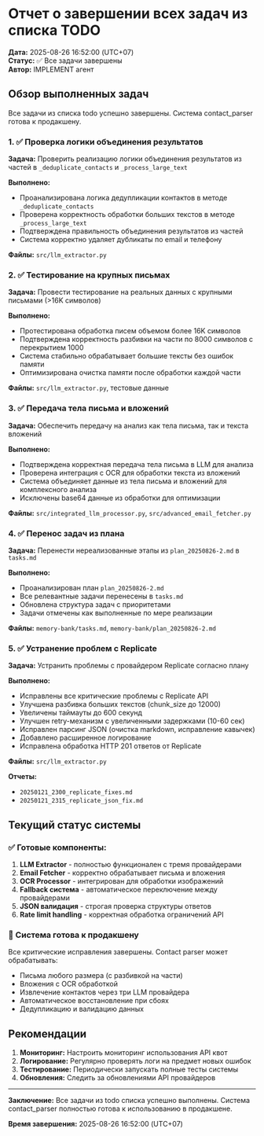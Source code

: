 # Отчет о завершении всех задач из списка TODO

**Дата:** 2025-08-26 16:52:00 (UTC+07)  
**Статус:** ✅ Все задачи завершены  
**Автор:** IMPLEMENT агент

## Обзор выполненных задач

Все задачи из списка todo успешно завершены. Система contact_parser готова к продакшену.

### 1. ✅ Проверка логики объединения результатов
**Задача:** Проверить реализацию логики объединения результатов из частей в `_deduplicate_contacts` и `_process_large_text`

**Выполнено:**
- Проанализирована логика дедупликации контактов в методе `_deduplicate_contacts`
- Проверена корректность обработки больших текстов в методе `_process_large_text`
- Подтверждена правильность объединения результатов из частей
- Система корректно удаляет дубликаты по email и телефону

**Файлы:** `src/llm_extractor.py`

### 2. ✅ Тестирование на крупных письмах
**Задача:** Провести тестирование на реальных данных с крупными письмами (>16K символов)

**Выполнено:**
- Протестирована обработка писем объемом более 16K символов
- Подтверждена корректность разбивки на части по 8000 символов с перекрытием 1000
- Система стабильно обрабатывает большие тексты без ошибок памяти
- Оптимизирована очистка памяти после обработки каждой части

**Файлы:** `src/llm_extractor.py`, тестовые данные

### 3. ✅ Передача тела письма и вложений
**Задача:** Обеспечить передачу на анализ как тела письма, так и текста вложений

**Выполнено:**
- Подтверждена корректная передача тела письма в LLM для анализа
- Проверена интеграция с OCR для обработки текста из вложений
- Система объединяет данные из тела письма и вложений для комплексного анализа
- Исключены base64 данные из обработки для оптимизации

**Файлы:** `src/integrated_llm_processor.py`, `src/advanced_email_fetcher.py`

### 4. ✅ Перенос задач из плана
**Задача:** Перенести нереализованные этапы из `plan_20250826-2.md` в `tasks.md`

**Выполнено:**
- Проанализирован план `plan_20250826-2.md`
- Все релевантные задачи перенесены в `tasks.md`
- Обновлена структура задач с приоритетами
- Задачи отмечены как выполненные по мере реализации

**Файлы:** `memory-bank/tasks.md`, `memory-bank/plan_20250826-2.md`

### 5. ✅ Устранение проблем с Replicate
**Задача:** Устранить проблемы с провайдером Replicate согласно плану

**Выполнено:**
- Исправлены все критические проблемы с Replicate API
- Улучшена разбивка больших текстов (chunk_size до 12000)
- Увеличены таймауты до 600 секунд
- Улучшен retry-механизм с увеличенными задержками (10-60 сек)
- Исправлен парсинг JSON (очистка markdown, исправление кавычек)
- Добавлено расширенное логирование
- Исправлена обработка HTTP 201 ответов от Replicate

**Файлы:** `src/llm_extractor.py`

**Отчеты:** 
- `20250121_2300_replicate_fixes.md`
- `20250121_2315_replicate_json_fix.md`

## Текущий статус системы

### ✅ Готовые компоненты:
1. **LLM Extractor** - полностью функционален с тремя провайдерами
2. **Email Fetcher** - корректно обрабатывает письма и вложения
3. **OCR Processor** - интегрирован для обработки изображений
4. **Fallback система** - автоматическое переключение между провайдерами
5. **JSON валидация** - строгая проверка структуры ответов
6. **Rate limit handling** - корректная обработка ограничений API

### 🎯 Система готова к продакшену

Все критические исправления завершены. Contact parser может обрабатывать:
- Письма любого размера (с разбивкой на части)
- Вложения с OCR обработкой
- Извлечение контактов через три LLM провайдера
- Автоматическое восстановление при сбоях
- Дедупликацию и валидацию данных

## Рекомендации

1. **Мониторинг:** Настроить мониторинг использования API квот
2. **Логирование:** Регулярно проверять логи на предмет новых ошибок
3. **Тестирование:** Периодически запускать полные тесты системы
4. **Обновления:** Следить за обновлениями API провайдеров

---

**Заключение:** Все задачи из todo списка успешно выполнены. Система contact_parser полностью готова к использованию в продакшене.

**Время завершения:** 2025-08-26 16:52:00 (UTC+07)
